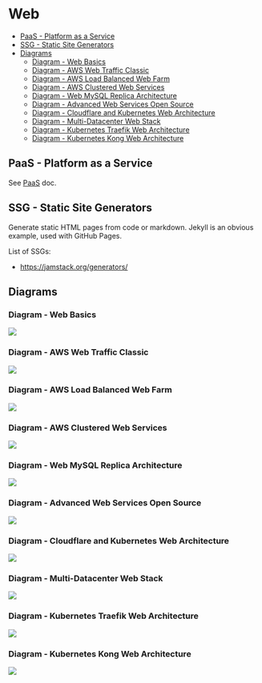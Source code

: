# Web

<!-- INDEX_START -->

- [PaaS - Platform as a Service](#paas---platform-as-a-service)
- [SSG - Static Site Generators](#ssg---static-site-generators)
- [Diagrams](#diagrams)
  - [Diagram - Web Basics](#diagram---web-basics)
  - [Diagram - AWS Web Traffic Classic](#diagram---aws-web-traffic-classic)
  - [Diagram - AWS Load Balanced Web Farm](#diagram---aws-load-balanced-web-farm)
  - [Diagram - AWS Clustered Web Services](#diagram---aws-clustered-web-services)
  - [Diagram - Web MySQL Replica Architecture](#diagram---web-mysql-replica-architecture)
  - [Diagram - Advanced Web Services Open Source](#diagram---advanced-web-services-open-source)
  - [Diagram - Cloudflare and Kubernetes Web Architecture](#diagram---cloudflare-and-kubernetes-web-architecture)
  - [Diagram - Multi-Datacenter Web Stack](#diagram---multi-datacenter-web-stack)
  - [Diagram - Kubernetes Traefik Web Architecture](#diagram---kubernetes-traefik-web-architecture)
  - [Diagram - Kubernetes Kong Web Architecture](#diagram---kubernetes-kong-web-architecture)

<!-- INDEX_END -->

## PaaS - Platform as a Service

See [PaaS](paas.md) doc.

## SSG - Static Site Generators

Generate static HTML pages from code or markdown. Jekyll is an obvious example, used with GitHub Pages.

List of SSGs:

- <https://jamstack.org/generators/>

## Diagrams

### Diagram - Web Basics

![](https://github.com/HariSekhon/Diagrams-as-Code/raw/master/images/web_basics.svg)

### Diagram - AWS Web Traffic Classic

![](https://github.com/HariSekhon/Diagrams-as-Code/raw/master/images/aws_web_traffic_classic.png)

### Diagram - AWS Load Balanced Web Farm

![](https://github.com/HariSekhon/Diagrams-as-Code/raw/master/images/aws_load_balanced_web_farm.png)

### Diagram - AWS Clustered Web Services

![](https://github.com/HariSekhon/Diagrams-as-Code/raw/master/images/aws_clustered_web_services.png)

### Diagram - Web MySQL Replica Architecture

![](https://github.com/HariSekhon/Diagrams-as-Code/raw/master/images/mysql_replica_architecture.svg)

### Diagram - Advanced Web Services Open Source

![](https://github.com/HariSekhon/Diagrams-as-Code/raw/master/images/advanced_web_services_open_source.png)

### Diagram - Cloudflare and Kubernetes Web Architecture

![](https://github.com/HariSekhon/Diagrams-as-Code/raw/master/images/gcp_cloudflare_web_architecture_gke.png)

### Diagram - Multi-Datacenter Web Stack

![](https://github.com/HariSekhon/Diagrams-as-Code/raw/master/images/multi_dc_gslb_f5_java_stack.png)

### Diagram - Kubernetes Traefik Web Architecture

![](https://github.com/HariSekhon/Diagrams-as-Code/raw/master/images/kubernetes_traefik_ingress_gke.png)

### Diagram - Kubernetes Kong Web Architecture

![](https://github.com/HariSekhon/Diagrams-as-Code/raw/master/images/kubernetes_kong_api_gateway_eks.png)
